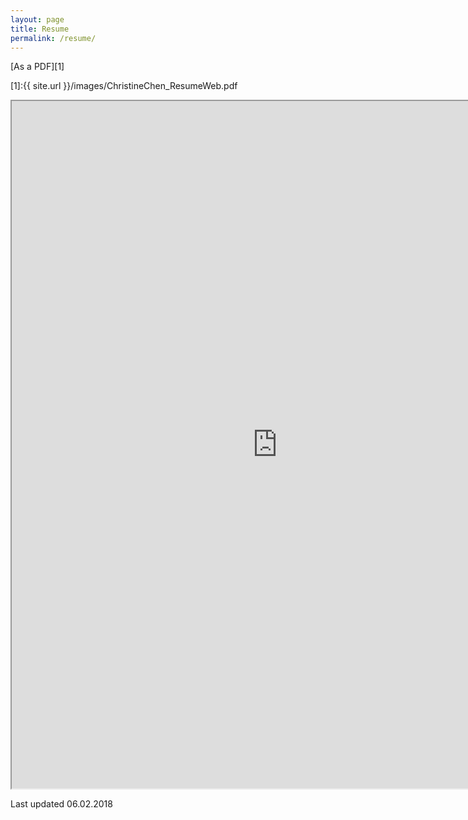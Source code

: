```yaml
---
layout: page
title: Resume
permalink: /resume/ 
---
```


[As a PDF][1]<br>

[1]:{{ site.url }}/images/ChristineChen_ResumeWeb.pdf 

<iframe src="https://resume.creddle.io/embed/2b7hcsenf7"
  width="850" height="1100" seamless></iframe>
  
Last updated 06.02.2018
